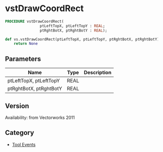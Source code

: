 # vstDrawCoordRect

```pascal
PROCEDURE vstDrawCoordRect(
				ptLeftTopX, ptLeftTopY : REAL;
				ptRghtBotX, ptRghtBotY : REAL);
```

```python
def vs.vstDrawCoordRect(ptLeftTopX, ptLeftTopY, ptRghtBotX, ptRghtBotY):
    return None
```

## Parameters
|Name|Type|Description|
|---|---|---|
|ptLeftTopX, ptLeftTopY|REAL|   |
|ptRghtBotX, ptRghtBotY|REAL|   |

## Version
Availability: from Vectorworks 2011

## Category
* [Tool Events](../Categories/Tool%20Events.md)
